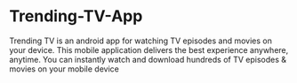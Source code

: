 # Trending-TV-App
Trending TV is an android app for watching TV episodes and movies on your device. This mobile application delivers the best experience anywhere, anytime. You can instantly watch and download hundreds of TV episodes &amp; movies on your mobile device
